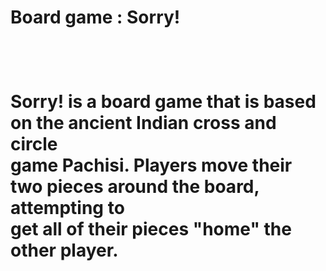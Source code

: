 <h1>Board game : Sorry! <h1>
<br>

Sorry! is a board game that is based on the ancient Indian cross and circle <br>
game Pachisi. Players move their two pieces around the board, attempting to <br>
get all of their pieces "home" the other player.



